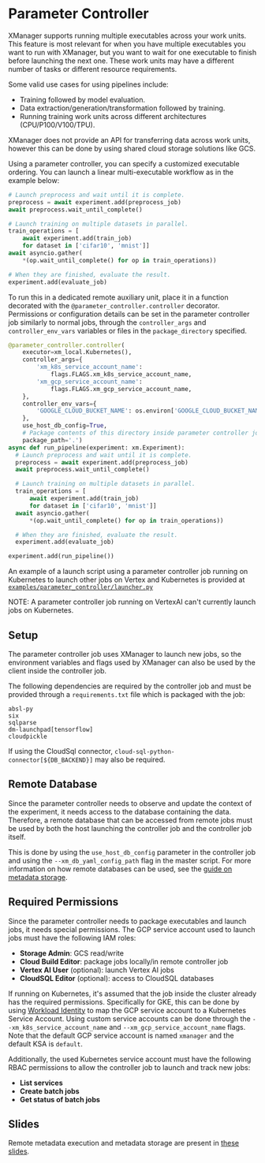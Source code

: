 # Parameter Controller

XManager supports running multiple executables across your work units. This
feature is most relevant for when you have multiple executables you want to run
with XManager, but you want to wait for one executable to finish before
launching the next one. These work units may have a different number of tasks or
different resource requirements.

Some valid use cases for using pipelines include:

-   Training followed by model evaluation.
-   Data extraction/generation/transformation followed by training.
-   Running training work units across different architectures
    (CPU/P100/V100/TPU).

XManager does not provide an API for transferring data across work units,
however this can be done by using shared cloud storage solutions like GCS.

Using a parameter controller, you can specify a customized executable ordering.
You can launch a linear multi-executable workflow as in the example below:

```py
# Launch preprocess and wait until it is complete.
preprocess = await experiment.add(preprocess_job)
await preprocess.wait_until_complete()

# Launch training on multiple datasets in parallel.
train_operations = [
    await experiment.add(train_job)
    for dataset in ['cifar10', 'mnist']]
await asyncio.gather(
    *(op.wait_until_complete() for op in train_operations))

# When they are finished, evaluate the result.
experiment.add(evaluate_job)
```

To run this in a dedicated remote auxiliary unit, place it in a function
decorated with the `@parameter_controller.controller` decorator. Permissions or
configuration details can be set in the parameter controller job similarly to
normal jobs, through the `controller_args` and `controller_env_vars` variables
or files in the `package_directory` specified.

```py
@parameter_controller.controller(
    executor=xm_local.Kubernetes(),
    controller_args={
        'xm_k8s_service_account_name':
            flags.FLAGS.xm_k8s_service_account_name,
        'xm_gcp_service_account_name':
            flags.FLAGS.xm_gcp_service_account_name,
    },
    controller_env_vars={
        'GOOGLE_CLOUD_BUCKET_NAME': os.environ['GOOGLE_CLOUD_BUCKET_NAME'],
    },
    use_host_db_config=True,
    # Package contents of this directory inside parameter controller job
    package_path='.')
async def run_pipeline(experiment: xm.Experiment):
  # Launch preprocess and wait until it is complete.
  preprocess = await experiment.add(preprocess_job)
  await preprocess.wait_until_complete()

  # Launch training on multiple datasets in parallel.
  train_operations = [
      await experiment.add(train_job)
      for dataset in ['cifar10', 'mnist']]
  await asyncio.gather(
      *(op.wait_until_complete() for op in train_operations))

  # When they are finished, evaluate the result.
  experiment.add(evaluate_job)

experiment.add(run_pipeline())
```

An example of a launch script using a parameter controller job running on
Kubernetes to launch other jobs on Vertex and Kubernetes is provided at
[`examples/parameter_controller/launcher.py`](https://github.com/deepmind/xmanager/blob/main/examples/parameter_controller/launcher.py)

NOTE: A parameter controller job running on VertexAI can't currently launch jobs
on Kubernetes.

## Setup

The parameter controller job uses XManager to launch new jobs, so the
environment variables and flags used by XManager can also be used by the client
inside the controller job.

The following dependencies are required by the controller job and must be
provided through a `requirements.txt` file which is packaged with the job:

```
absl-py
six
sqlparse
dm-launchpad[tensorflow]
cloudpickle
```

If using the CloudSql connector, `cloud-sql-python-connector[${DB_BACKEND}]`
may also be required.

## Remote Database

Since the parameter controller needs to observe and update the context of the
experiment, it needs access to the database containing the data. Therefore, a
remote database that can be accessed from remote jobs must be used by both the
host launching the controller job and the controller job itself.

This is done by using the `use_host_db_config` parameter in the controller job
and using the `--xm_db_yaml_config_path` flag in the master script. For more
information on how remote databases can be used, see the
[guide on metadata storage](https://github.com/deepmind/xmanager/blob/main/docs/metadata_storage.md).

## Required Permissions

Since the parameter controller needs to package executables and launch jobs, it
needs special permissions. The GCP service account used to launch jobs must have
the following IAM roles:

-   **Storage Admin**: GCS read/write
-   **Cloud Build Editor**: package jobs locally/in remote controller job
-   **Vertex AI User** (optional): launch Vertex AI jobs
-   **CloudSQL Editor** (optional): access to CloudSQL databases

If running on Kubernetes, it's assumed that the job inside the cluster already
has the required permissions. Specifically for GKE, this can be done by using
[Workload Identity](https://cloud.google.com/kubernetes-engine/docs/how-to/workload-identity#authenticating_to)
to map the GCP service account to a Kubernetes Service Account. Using custom
service accounts can be done through the `--xm_k8s_service_account_name` and
`--xm_gcp_service_account_name` flags. Note that the default GCP service account
is named `xmanager` and the default KSA is `default`.

Additionally, the used Kubernetes service account must have the following RBAC
permissions to allow the controller job to launch and track new jobs:

-   **List services**
-   **Create batch jobs**
-   **Get status of batch jobs**

## Slides

Remote metadata execution and metadata storage are present in
[these slides](https://storage.googleapis.com/gresearch/xmanager/remote_execution_slides.pdf).
